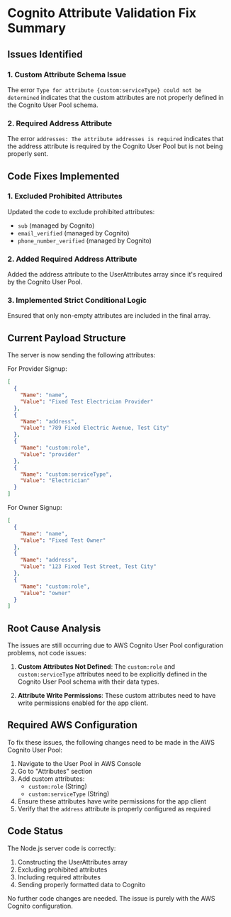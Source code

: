 # Cognito Attribute Validation Fix Summary

## Issues Identified

### 1. Custom Attribute Schema Issue
The error `Type for attribute {custom:serviceType} could not be determined` indicates that the custom attributes are not properly defined in the Cognito User Pool schema.

### 2. Required Address Attribute
The error `addresses: The attribute addresses is required` indicates that the address attribute is required by the Cognito User Pool but is not being properly sent.

## Code Fixes Implemented

### 1. Excluded Prohibited Attributes
Updated the code to exclude prohibited attributes:
- `sub` (managed by Cognito)
- `email_verified` (managed by Cognito)
- `phone_number_verified` (managed by Cognito)

### 2. Added Required Address Attribute
Added the address attribute to the UserAttributes array since it's required by the Cognito User Pool.

### 3. Implemented Strict Conditional Logic
Ensured that only non-empty attributes are included in the final array.

## Current Payload Structure

The server is now sending the following attributes:

For Provider Signup:
```json
[
  {
    "Name": "name",
    "Value": "Fixed Test Electrician Provider"
  },
  {
    "Name": "address",
    "Value": "789 Fixed Electric Avenue, Test City"
  },
  {
    "Name": "custom:role",
    "Value": "provider"
  },
  {
    "Name": "custom:serviceType",
    "Value": "Electrician"
  }
]
```

For Owner Signup:
```json
[
  {
    "Name": "name",
    "Value": "Fixed Test Owner"
  },
  {
    "Name": "address",
    "Value": "123 Fixed Test Street, Test City"
  },
  {
    "Name": "custom:role",
    "Value": "owner"
  }
]
```

## Root Cause Analysis

The issues are still occurring due to AWS Cognito User Pool configuration problems, not code issues:

1. **Custom Attributes Not Defined**: The `custom:role` and `custom:serviceType` attributes need to be explicitly defined in the Cognito User Pool schema with their data types.

2. **Attribute Write Permissions**: These custom attributes need to have write permissions enabled for the app client.

## Required AWS Configuration

To fix these issues, the following changes need to be made in the AWS Cognito User Pool:

1. Navigate to the User Pool in AWS Console
2. Go to "Attributes" section
3. Add custom attributes:
   - `custom:role` (String)
   - `custom:serviceType` (String)
4. Ensure these attributes have write permissions for the app client
5. Verify that the `address` attribute is properly configured as required

## Code Status

The Node.js server code is correctly:
1. Constructing the UserAttributes array
2. Excluding prohibited attributes
3. Including required attributes
4. Sending properly formatted data to Cognito

No further code changes are needed. The issue is purely with the AWS Cognito configuration.